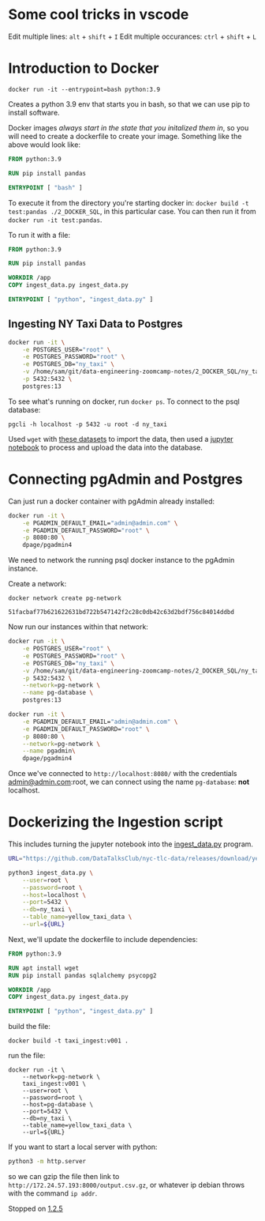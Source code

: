 # Some cool tricks in vscode

Edit multiple lines: `alt` + `shift` + `I`
Edit multiple occurances: `ctrl` + `shift` + `L`

# Introduction to Docker

```
docker run -it --entrypoint=bash python:3.9
```
Creates a python 3.9 env that starts you in bash, so that we can use pip to install software.

Docker images *always start in the state that you initalized them in*, so you will need to create a dockerfile to create your image. Something like the above would look like:
```dockerfile
FROM python:3.9

RUN pip install pandas

ENTRYPOINT [ "bash" ]
```

To execute it from the directory you're starting docker in: `docker build -t test:pandas ./2_DOCKER_SQL`, in this particular case. You can then run it from `docker run -it test:pandas`.

To run it with a file:
```dockerfile
FROM python:3.9

RUN pip install pandas

WORKDIR /app
COPY ingest_data.py ingest_data.py

ENTRYPOINT [ "python", "ingest_data.py" ]
```

## Ingesting NY Taxi Data to Postgres

```bash
docker run -it \
    -e POSTGRES_USER="root" \
    -e POSTGRES_PASSWORD="root" \
    -e POSTGRES_DB="ny_taxi" \
    -v /home/sam/git/data-engineering-zoomcamp-notes/2_DOCKER_SQL/ny_taxi_postgres_data:/var/lib/postgresql/data \
    -p 5432:5432 \
    postgres:13
```

To see what's running on docker, run `docker ps`. To connect to the psql database:
```
pgcli -h localhost -p 5432 -u root -d ny_taxi
```

Used `wget` with [these datasets](https://github.com/DataTalksClub/nyc-tlc-data) to import the data, then used a [jupyter notebook](/2_DOCKER_SQL/upload-data.ipynb) to process and upload the data into the database.

# Connecting pgAdmin and Postgres

Can just run a docker container with pgAdmin already installed:

```bash
docker run -it \
    -e PGADMIN_DEFAULT_EMAIL="admin@admin.com" \
    -e PGADMIN_DEFAULT_PASSWORD="root" \
    -p 8080:80 \
    dpage/pgadmin4
```

We need to network the running psql docker instance to the pgAdmin instance.

Create a network:
```
docker network create pg-network
```
```
51facbaf77b621622631bd722b547142f2c28c0db42c63d2bdf756c84014ddbd
```

Now run our instances within that network:

```bash
docker run -it \
    -e POSTGRES_USER="root" \
    -e POSTGRES_PASSWORD="root" \
    -e POSTGRES_DB="ny_taxi" \
    -v /home/sam/git/data-engineering-zoomcamp-notes/2_DOCKER_SQL/ny_taxi_postgres_data:/var/lib/postgresql/data \
    -p 5432:5432 \
    --network=pg-network \
    --name pg-database \
    postgres:13

docker run -it \
    -e PGADMIN_DEFAULT_EMAIL="admin@admin.com" \
    -e PGADMIN_DEFAULT_PASSWORD="root" \
    -p 8080:80 \
    --network=pg-network \
    --name pgadmin\
    dpage/pgadmin4
```

Once we've connected to `http://localhost:8080/` with the credentials admin@admin.com:root, we can connect using the name `pg-database`: **not** localhost.

# Dockerizing the Ingestion script

This includes turning the jupyter notebook into the [ingest_data.py](/2_DOCKER_SQL/ingest_data.py) program.

```bash
URL="https://github.com/DataTalksClub/nyc-tlc-data/releases/download/yellow/yellow_tripdata_2021-01.csv.gz"

python3 ingest_data.py \
    --user=root \
    --password=root \
    --host=localhost \
    --port=5432 \
    --db=ny_taxi \
    --table_name=yellow_taxi_data \
    --url=${URL}
```

Next, we'll update the dockerfile to include dependencies:

```dockerfile
FROM python:3.9

RUN apt install wget
RUN pip install pandas sqlalchemy psycopg2

WORKDIR /app
COPY ingest_data.py ingest_data.py

ENTRYPOINT [ "python", "ingest_data.py" ]
```

build the file:
```
docker build -t taxi_ingest:v001 .
```

run the file:
```
docker run -it \
    --network=pg-network \
    taxi_ingest:v001 \
    --user=root \
    --password=root \
    --host=pg-database \
    --port=5432 \
    --db=ny_taxi \
    --table_name=yellow_taxi_data \
    --url=${URL}
```

If you want to start a local server with python:
```bash
python3 -m http.server
```
so we can gzip the file then link to `http://172.24.57.193:8000/output.csv.gz`, or whatever ip debian throws with the command `ip addr`.

Stopped on [1.2.5](https://www.youtube.com/watch?v=hKI6PkPhpa0&list=PL3MmuxUbc_hJed7dXYoJw8DoCuVHhGEQb&index=10)
